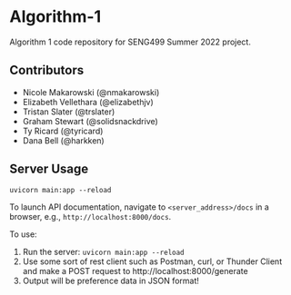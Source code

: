 # Algorithm-1
Algorithm 1 code repository for SENG499 Summer 2022 project.

## Contributors
- Nicole Makarowski (@nmakarowski)
- Elizabeth Vellethara (@elizabethjv)
- Tristan Slater (@trslater)
- Graham Stewart (@solidsnackdrive)
- Ty Ricard (@tyricard)
- Dana Bell (@harkken)

## Server Usage

```
uvicorn main:app --reload
```

To launch API documentation, navigate to `<server_address>/docs` in a browser, e.g., `http://localhost:8000/docs`.

To use: 

1. Run the server: `uvicorn main:app --reload`
2. Use some sort of rest client such as Postman, curl, or Thunder Client and make a POST request to http://localhost:8000/generate
3. Output will be preference data in JSON format!
